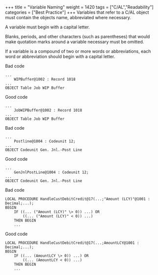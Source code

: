 +++
title = "Variable Naming"
weight = 1420
tags = ["C/AL","Readability"]
categories = ["Best Practice"]
+++
Variables that refer to a C/AL object must contain the objects name, abbreviated where necessary.

A variable must begin with a capital letter.

Blanks, periods, and other characters (such as parentheses) that would make quotation marks around a variable necessary must be omitted.

If a variable is a compound of two or more words or abbreviations, each word or abbreviation should begin with a capital letter.

Bad code

```al
...
    WIPBuffer@1002 : Record 1018
...
OBJECT Table Job WIP Buffer
```

Good code

```al
...
    JobWIPBuffer@1002 : Record 1018
...
OBJECT Table Job WIP Buffer 
```

Bad code

```al
...
    Postline@1004 : Codeunit 12;
...
OBJECT Codeunit Gen. Jnl.-Post Line
```

Good code

```al
...
    GenJnlPostLine@1004 : Codeunit 12;
...
OBJECT Codeunit Gen. Jnl.-Post Line 
```

Bad code

```al
LOCAL PROCEDURE HandleCustDebitCredit@17(...;"Amount (LCY)"@1001 : Decimal;...);
BEGIN
    IF ((... ("Amount (LCY)" \> 0)) ...) OR
        ((... ("Amount (LCY)" < 0)) ...)
    THEN BEGIN
    ...
```

Good code

```al
LOCAL PROCEDURE HandleCustDebitCredit@17(...;AmountLCY@1001 : Decimal;...);
BEGIN
    IF ((... (AmountLCY \> 0)) ...) OR
        ((... (AmountLCY < 0)) ...)
    THEN BEGIN
    ...
```

